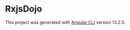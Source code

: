 # RxjsDojo

This project was generated with [Angular CLI](https://github.com/angular/angular-cli) version 13.2.5.
